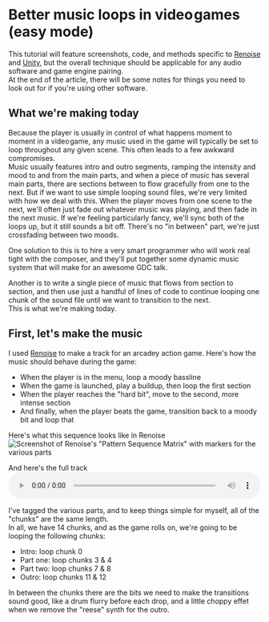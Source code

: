 # Better music loops in video&hairsp;games (easy mode)

This tutorial will feature screenshots, code, and methods specific to [Renoise](https://www.renoise.com/) and [Unity](https://unity.com/), but the overall technique should be applicable for any audio software and game engine pairing.   
At the end of the article, there will be some notes for things you need to look out for if you're using other software.   
   
   
## What we're making today

Because the player is usually in control of what happens moment to moment in a video&hairsp;game, any music used in the game will typically be set to loop throughout any given scene. This often leads to a few awkward compromises.   
Music usually features intro and outro segments, ramping the intensity and mood to and from the main parts, and when a piece of music has several main parts, there are sections between to flow gracefully from one to the next. But if we want to use simple looping sound files, we're very limited with how we deal with this.
When the player moves from one scene to the next, we'll often just fade out whatever music was playing, and then fade in the next music. If we're feeling particularly fancy, we'll sync both of the loops up, but it still sounds a bit off. There's no "in between" part, we're just crossfading between two moods.   
   
One solution to this is to hire a very smart programmer who will work real tight with the composer, and they'll put together some dynamic music system that will make for an awesome GDC talk.   
   
Another is to write a single piece of music that flows from section to section, and then use just a handful of lines of code to continue looping one chunk of the sound file until we want to transition to the next.   
This is what we're making today.


## First, let's make the music

I used [Renoise](https://www.renoise.com/) to make a track for an arcadey action game. Here's how the music should behave during the game:
  * When the player is in the menu, loop a moody bassline
  * When the game is launched, play a buildup, then loop the first section
  * When the player reaches the "hard bit", move to the second, more intense section
  * And finally, when the player beats the game, transition back to a moody bit and loop that
  
Here's what this sequence looks like in Renoise
![Screenshot of Renoise's "Pattern Sequence Matrix" with markers for the various parts](/tutorials/renoise-sections.700w.jpg)

And here's the full track
<audio controls style="width: 100%;">
 <source src="/tutorials/furious-skies.ogg" type="audio/ogg">
 <source src="/tutorials/furious-skies.mp3" type="audio/mpeg">
 Your browser does not support the audio element.
</audio> 

I've tagged the various parts, and to keep things simple for myself, all of the "chunks" are the same length.  
In all, we have 14 chunks, and as the game rolls on, we're going to be looping the following chunks:
  * Intro: loop chunk 0
  * Part one: loop chunks 3 & 4
  * Part two: loop chunks 7 & 8
  * Outro: loop chunks 11 & 12

In between the chunks there are the bits we need to make the transitions sound good, like a drum flurry before each drop, and a little choppy effet when we remove the "reese" synth for the outro.





